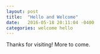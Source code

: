 ```yaml
---
layout: post
title:  "Hello and Welcome"
date:   2016-05-18 20:11:04 -0400
categories: welcome hello
---
```

Thanks for visiting! More to come.
